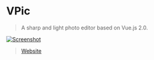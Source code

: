 # VPic

> A sharp and light photo editor based on Vue.js 2.0.

[![Screenshot](http://7xr868.com1.z0.glb.clouddn.com/VPic.gif)](https://licao404.github.io/VPic)

> [Website](https://licao404.github.io/VPic/)



